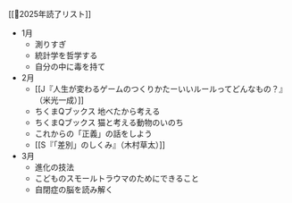 [[📙2025年読了リスト]]

- 1月
	- 測りすぎ
	- 統計学を哲学する
	- 自分の中に毒を持て
- 2月
	- [[J『人生が変わるゲームのつくりかたーいいルールってどんなもの？』（米光一成）]]
	- ちくまQブックス 地べたから考える
	- ちくまQブックス 猫と考える動物のいのち
	- これからの「正義」の話をしよう
	- [[S『「差別」のしくみ』（木村草太）]]
- 3月
	- 進化の技法
	- こどものスモールトラウマのためにできること
	- 自閉症の脳を読み解く